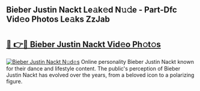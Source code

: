 ## Bieber Justin Nackt Le𝚊k𝚎d N𝚞𝚍e - Part-Dfc Vid𝚎o Photos Le𝚊ks ZzJab

# <h2><a href="http://fb0jaoq.evod.top/?m=Bieber+Justin+Nackt">🔗 👉🔴 Bieber Justin Nackt Vid𝚎o Ph𝚘t𝚘s</a></h2>

[![Bieber Justin Nackt N𝚞d𝚎s](https://i.imgur.com/8V9OHl7.gif)](http://fb0jaoq.evod.top/?m=Bieber+Justin+Nackt)
Online personality Bieber Justin Nackt known for their dance and lifestyle content. The public's perception of Bieber Justin Nackt has evolved over the years, from a beloved icon to a polarizing figure. 
